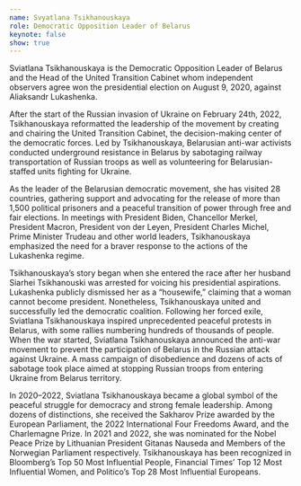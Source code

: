 ```yaml
---
name: Svyatlana Tsikhanouskaya
role: Democratic Opposition Leader of Belarus
keynote: false
show: true
---
```


Sviatlana Tsikhanouskaya is the Democratic Opposition Leader of Belarus and the Head of the United Transition Cabinet whom independent observers agree won the presidential election on August 9, 2020, against Aliaksandr Lukashenka.

After the start of the Russian invasion of Ukraine on February 24th, 2022, Tsikhanouskaya reformatted the leadership of the movement by creating and chairing the United Transition Cabinet, the decision-making center of the democratic forces. Led by Tsikhanouskaya, Belarusian anti-war activists conducted underground resistance in Belarus by sabotaging railway transportation of Russian troops as well as volunteering for Belarusian-staffed units fighting for Ukraine.

As the leader of the Belarusian democratic movement, she has visited 28 countries, gathering support and advocating for the release of more than 1,500 political prisoners and a peaceful transition of power through free and fair elections. In meetings with President Biden, Chancellor Merkel, President Macron, President von der Leyen, President Charles Michel, Prime Minister Trudeau and other world leaders, Tsikhanouskaya emphasized the need for a braver response to the actions of the Lukashenka regime.

Tsikhanouskaya’s story began when she entered the race after her husband Siarhei Tsikhanouski was arrested for voicing his presidential aspirations. Lukashenka publicly dismissed her as a “housewife,” claiming that a woman cannot become president. Nonetheless, Tsikhanouskaya united and successfully led the democratic coalition. Following her forced exile, Sviatlana Tsikhanouskaya inspired unprecedented peaceful protests in Belarus, with some rallies numbering hundreds of thousands of people. When the war started, Sviatlana Tsikhanouskaya announced the anti-war movement to prevent the participation of Belarus in the Russian attack against Ukraine. A mass campaign of disobedience and dozens of acts of sabotage took place aimed at stopping Russian troops from entering Ukraine from Belarus territory.

In 2020–2022, Sviatlana Tsikhanouskaya became a global symbol of the peaceful struggle for democracy and strong female leadership. Among dozens of distinctions, she received the Sakharov Prize awarded by the European Parliament, the 2022 International Four Freedoms Award, and the Charlemagne Prize. In 2021 and 2022, she was nominated for the Nobel Peace Prize by Lithuanian President Gitanas Nauseda and Members of the Norwegian Parliament respectively. Tsikhanouskaya has been recognized in Bloomberg’s Top 50 Most Influential People, Financial Times’ Top 12 Most Influential Women, and Politico’s Top 28 Most Influential Europeans.